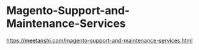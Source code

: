 # Magento-Support-and-Maintenance-Services
https://meetanshi.com/magento-support-and-maintenance-services.html
